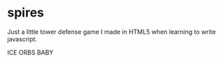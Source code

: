 spires
======

Just a little tower defense game I made in HTML5 when learning to write javascript.

ICE ORBS BABY
